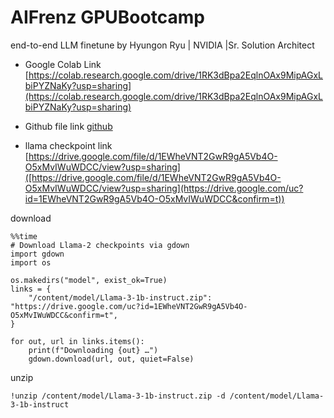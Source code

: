 # AIFrenz GPUBootcamp
end-to-end LLM finetune
by Hyungon Ryu | NVIDIA |Sr. Solution Architect

- Google Colab Link [https://colab.research.google.com/drive/1RK3dBpa2EqlnOAx9MipAGxLbiPYZNaKy?usp=sharing](https://colab.research.google.com/drive/1RK3dBpa2EqlnOAx9MipAGxLbiPYZNaKy?usp=sharing)
- Github file link [github](https://github.com/yhgon/bootcamp_kr/raw/refs/heads/main/2025/0703_AIFrenz/llama_chat_finetune_hryu.ipynb)

- llama checkpoint link [https://drive.google.com/file/d/1EWheVNT2GwR9gA5Vb4O-O5xMvIWuWDCC/view?usp=sharing]([https://drive.google.com/file/d/1EWheVNT2GwR9gA5Vb4O-O5xMvIWuWDCC/view?usp=sharing](https://drive.google.com/uc?id=1EWheVNT2GwR9gA5Vb4O-O5xMvIWuWDCC&confirm=t))

download 
```
%%time
# Download Llama-2 checkpoints via gdown
import gdown
import os

os.makedirs("model", exist_ok=True)
links = {
    "/content/model/Llama-3-1b-instruct.zip": "https://drive.google.com/uc?id=1EWheVNT2GwR9gA5Vb4O-O5xMvIWuWDCC&confirm=t",
}

for out, url in links.items():
    print(f"Downloading {out} …")
    gdown.download(url, out, quiet=False)

```

unzip
```
!unzip /content/model/Llama-3-1b-instruct.zip -d /content/model/Llama-3-1b-instruct
```
